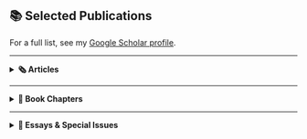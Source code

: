 ## 📚 Selected Publications  
For a full list, see my [Google Scholar profile](https://scholar.google.com/citations?user=8jtmeYUAAAAJ&hl=en).

---

<details>
<summary><strong>🗞️ Articles</strong></summary>

- [**The ‘Ambroise Affair’: White Women, Black Men, and the Limits of Métissage in Revolution-Era Réunion**](https://drive.google.com/file/d/13HDaWQDQkAgnthVORFdYn4tqqhlsAguF/view?usp=sharing)  
- [**Église, État, et Esclavage : Les familles vendues comme « biens nationaux » à l’île de La Réunion pendant la Révolution française**](https://www.portail-esclavage-reunion.fr/documentaires/l-esclavage/leglise-et-lesclavage/eglise-etat-et-esclavage-les-familles-vendues-comme-biens-nationaux-a-lile-de-la-reunion-pendant-la-revolution-francaise/)  
- [**Looking for “Petit Jean”: Legacies of French-Colonial Louisiana in Arkansas**](https://64parishes.org/looking-for-petit-jean)  

</details>

---

<details>
<summary><strong>📘 Book Chapters</strong></summary>

- [**‘Free and Naturalized Frenchwomen’: Gender and the Politics of Race on Revolution-Era Bourbon Island**](https://drive.google.com/file/d/1ro_OSNdbyXvhlbsgDIOxa0Bu_vPYurnD/view?usp=sharing)  
- [**Gender, Family, and Social Control: The Catholic Clergy and Slavery in the Eighteenth-Century Mascarenes**](https://drive.google.com/file/d/1wrS2phtMkgjha5g6sPnsUbgIQzGT8S3Z/view?usp=sharing)  
- [**‘A Thousand Prejudices’: French Habitants and Catholic Missionaries in the Making of the Old Northwest, 1795–1805**](https://drive.google.com/file/d/11tlLSyZsk0CGviQG3r8ItdsuyUudYvXS/view?usp=sharing)

</details>

---

<details>
<summary><strong>📑 Essays & Special Issues</strong></summary>

- [**Gender in Slave and Post-Emancipation Societies**](https://doi.org/10.4000/11oa3) *(Special Issue)*  
- [**France and its Empire in the Indian Ocean**](https://drive.google.com/file/d/1E-aXR8FHurDIJGhWrcERDPEunQA0EhkR/view?usp=sharing) *(Bibliographic Essay)*  
- [**Instructions du Ministère de la Marine, concernant la tolérance envers l’islam et l’hindouisme...**](https://www.cairn.info/revue-outre-mers-2015-2-page-285.htm) *(Document Essay)*  

</details>
